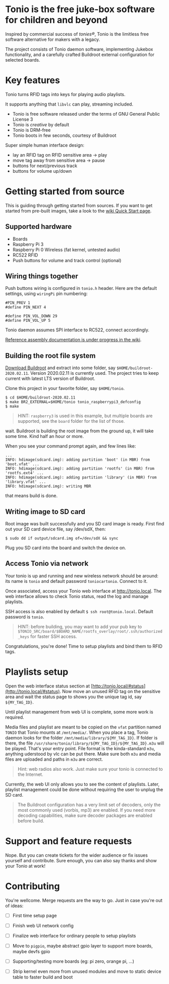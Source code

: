 Tonio is the free juke-box software for children and beyond
===========================================================

Inspired by commercial success of _tonies®_, Tonio is the limitless free software alternative for makers with a legacy.

The project consists of Tonio daemon software, implementing Jukebox functionality, and a carefully crafted Buildroot external configuration for selected boards.


Key features
============

Tonio turns RFID tags into keys for playing audio playlists.

It supports anything that `libvlc` can play, streaming included.

- Tonio is free software released under the terms of GNU General Public License 3
- Tonio is _creative_ by default
- Tonio is DRM-free
- Tonio boots in few seconds, courtesy of Buildroot

Super simple human interface design:

- lay an RFID tag on RFID sensitive area -> play
- move tag away from sensitive area -> pause
- buttons for next/previous track
- buttons for volume up/down


Getting started from source
===========================

This is guiding through getting started from sources. If you want to get started from pre-built images, take a look to the [wiki Quick Start page](https://github.com/comick/tonio/wiki/Quick-Start).

Supported hardware
------------------

- Boards
 - Raspberry Pi 3
 - Raspberry Pi 0 Wireless (fat kernel, untested audio)
- RC522 RFID
- Push buttons for volume and track control (optional)


Wiring things together
----------------------

Push buttons wiring is configured in `tonio.h` header.
Here are the default settings, using `wiringPi` pin numbering:

```
#PIN_PREV 1
#define PIN_NEXT 4

#define PIN_VOL_DOWN 29
#define PIN_VOL_UP 5
```

Tonio daemon assumes SPI interface to RC522, connect accordingly.

[Reference assembly documentation is  under progress in the wiki](https://github.com/comick/tonio/wiki/Reference-Assembly).


Building the root file system
-----------------------------

[Download Buildroot](https://buildroot.org/download.html) and extract into some folder, say `$HOME/buildroot-2020.02.11`.
Version 2020.02.11 is currently used. The project tries to keep current with latest LTS version of Buildroot.

Clone this project in your favorite folder, say `$HOME/tonio`.

```
$ cd $HOME/buildroot-2020.02.11
$ make BR2_EXTERNAL=$HOME/tonio tonio_raspberrypi3_defconfig
$ make
```

> HINT: `raspberry3` is used in this example, but multiple boards are supported, see the `board` folder for the list of those.

wait. Buildroot is building the root image from the ground up, it will take some time. Kind half an hour or more.

When you see your command prompt again, and few lines like:

```
...
INFO: hdimage(sdcard.img): adding partition 'boot' (in MBR) from 'boot.vfat' ...
INFO: hdimage(sdcard.img): adding partition 'rootfs' (in MBR) from 'rootfs.ext4' ...
INFO: hdimage(sdcard.img): adding partition 'library' (in MBR) from 'library.vfat' ...
INFO: hdimage(sdcard.img): writing MBR
```

that means build is done.

Writing image to SD card
------------------------

Root image was built successfully and you SD card image is ready.
First find out your SD card device file, say /dev/sdX, then:

```$ sudo dd if output/sdcard.img of=/dev/sdX && sync```

Plug you SD card into the board and switch the device on.

Access Tonio via network
------------------------

Your tonio is up and running and new wireless network should be around: its name is `tonio` and default password `toniocartonio`. Connect to it.

Once associated, access your Tonio web interface at http://tonio.local.
The web interface allows to check Tonio status, read the log and manage playlists.

SSH access is also enabled by default `$ ssh root@tonio.local`. Default password is `tonio`.

> HINT: before building, you may want to add your pub key to `$TONIO_SRC/board/$BOARD_NAME/rootfs_overlay/root/.ssh/authorized_keys` for faster SSH access.

Congratulations, you're done! Time to setup playlists and bind them to RFID tags.


Playlists setup
===============

Open the web interface status section at [http://tonio.local/#status](http://tonio.local/#status).
Now move an unused RFID tag on the sensitive area and wait the status page to shows you the unique tag id, say `${MY_TAG_ID}`.

Until playlist management from web UI is complete, some more work is required.

Media files and playlist are meant to be copied on the `vfat` partition named `TONIO` that Tonio mounts at `/mnt/media/`.
When you place a tag, Tonio daemon looks for the folder `/mnt/media/library/${MY_TAG_ID}`.
If folder is there, the file `/usr/share/tonio/library/${MY_TAG_ID}/${MY_TAG_ID}.m3u` will be played. That's your entry point.
File format is the kinda-standard `m3u`, anything uderstood by vlc can be put there. Make sure both `m3u` and media files are uploaded and paths in `m3u` are correct.

> Hint: web radios also work. Just make sure your tonio is connected to the Internet.

Currently, the web UI only allows you to see the content of playlists. Later, playlist management could be done without requiring the user to unplug the SD card.

> The Buildroot configuration has a very limit set of decoders, only the most commonly used (vorbis, mp3) are enabled.
> If you need more decoding capabilities, make sure decoder packages are enabled before build.


Support and feature requests
============================

Nope. But you can create tickets for the wider audience or fix issues yourself and contribute.
Sure enough, you can also say thanks and show your Tonio at work!


Contributing
============

You're wellcome. Merge requests are the way to go.
Just in case you're out of ideas:

- [ ] First time setup page
- [ ] Finish web UI network config
- [ ] Finalize web interface for ordinary people to setup playlists
- [ ] Move to `pigpio`, maybe abstract gpio layer to support more boards, maybe devfs gpio
- [ ] Supporting/testing more boards (eg: pi zero, orange pi, ...)
- [ ] Strip kernel even more from unused modules and move to static device table to faster build and boot

